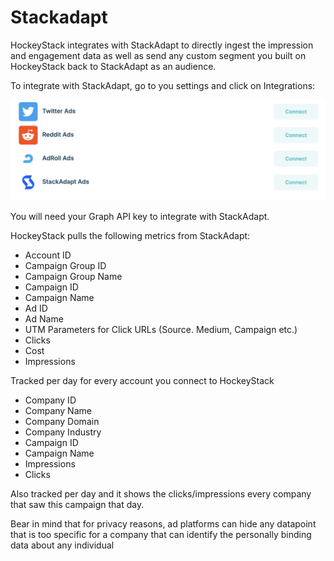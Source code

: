 # Stackadapt

HockeyStack integrates with StackAdapt to directly ingest the impression and engagement data as well as send any custom segment you built on HockeyStack back to StackAdapt as an audience. 

To integrate with StackAdapt, go to you settings and click on Integrations:

![Screenshot 2024-09-16 at 12.17.02 PM.png](Stackadapt/Screenshot_2024-09-16_at_12.17.02_PM.png)

You will need your Graph API key to integrate with StackAdapt.

HockeyStack pulls the following metrics from StackAdapt:

- Account ID
- Campaign Group ID
- Campaign Group Name
- Campaign ID
- Campaign Name
- Ad ID
- Ad Name
- UTM Parameters for Click URLs (Source. Medium, Campaign etc.)
- Clicks
- Cost
- Impressions

Tracked per day for every account you connect to HockeyStack

 

- Company ID
- Company Name
- Company Domain
- Company Industry
- Campaign ID
- Campaign Name
- Impressions
- Clicks

Also tracked per day and it shows the clicks/impressions every company that saw this campaign that day.

Bear in mind that for privacy reasons, ad platforms can hide any datapoint that is too specific for a company that can identify the personally binding data about any individual